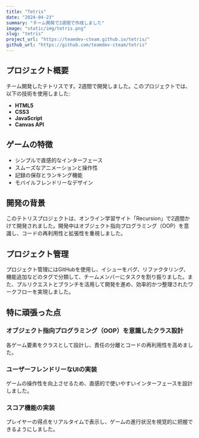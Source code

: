 ```yaml
---
title: "Tetris"
date: "2024-04-23"
summary: "チーム開発で2週間で作成しました"
image: "static/img/tetris.png"
slug: "tetris"
project_url: "https://teamdev-cteam.github.io/tetris/"
github_url: "https://github.com/teamdev-cteam/tetris"
---
```


## プロジェクト概要

チーム開発したテトリスです。2週間で開発しました。このプロジェクトでは、以下の技術を使用しました:

- **HTML5**
- **CSS3**
- **JavaScript**
- **Canvas API**

## ゲームの特徴

- シンプルで直感的なインターフェース
- スムーズなアニメーションと操作性
- 記録の保存とランキング機能
- モバイルフレンドリーなデザイン

## 開発の背景

このテトリスプロジェクトは、オンライン学習サイト「Recursion」で2週間かけて開発されました。開発中はオブジェクト指向プログラミング（OOP）を意識し、コードの再利用性と拡張性を重視しました。

## プロジェクト管理

プロジェクト管理にはGitHubを使用し、イシューをバグ、リファクタリング、機能追加などのタグで分類して、チームメンバーにタスクを割り振りました。また、プルリクエストとブランチを活用して開発を進め、効率的かつ整理されたワークフローを実現しました。

## 特に頑張った点

### オブジェクト指向プログラミング（OOP）を意識したクラス設計

各ゲーム要素をクラスとして設計し、責任の分離とコードの再利用性を高めました。

### ユーザーフレンドリーなUIの実装

ゲームの操作性を向上させるため、直感的で使いやすいインターフェースを設計しました。

### スコア機能の実装

プレイヤーの得点をリアルタイムで表示し、ゲームの進行状況を視覚的に把握できるようにしました。
